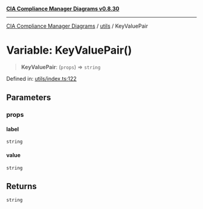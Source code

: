 [**CIA Compliance Manager Diagrams v0.8.30**](../../README.md)

***

[CIA Compliance Manager Diagrams](../../modules.md) / [utils](../README.md) / KeyValuePair

# Variable: KeyValuePair()

> **KeyValuePair**: (`props`) => `string`

Defined in: [utils/index.ts:122](https://github.com/Hack23/cia-compliance-manager/blob/6afa716316469147e542039d136ec79ffdbd4ac9/src/utils/index.ts#L122)

## Parameters

### props

#### label

`string`

#### value

`string`

## Returns

`string`
